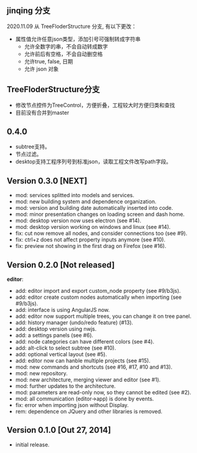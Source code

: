 ## jinqing 分支

2020.11.09 从 TreeFloderStructure 分支, 有以下更改：
* 属性值允许任意json类型，添加引号可强制转成字符串
	+ 允许全数字的串，不会自动转成数字
	+ 允许前后有空格，不会自动删空格
	+ 允许true, false, 日期
	+ 允许 json 对象

## TreeFloderStructure分支
- 修改节点控件为TreeControl，方便折叠，工程较大时方便归类和查找
- 目前没有合并到master
## 0.4.0
- subtree支持。
- 节点过滤。
- desktop支持工程序列号到标准json，读取工程文件改写path字段。

## Version 0.3.0 [NEXT]

- mod: services splitted into models and services.
- mod: new building system and dependence organization.
- mod: version and building date automatically inserted into code.
- mod: minor presentation changes on loading screen and dash home.
- mod: desktop version now uses electron (see #14).
- mod: desktop version working on windows and linux (see #14).
- fix: cut now remove all nodes, and consider connections too (see #9).
- fix: ctrl+z does not affect property inputs anymore (see #10).
- fix: preview not showing in the first drag on Firefox (see #16).


## Version 0.2.0 [Not released]

**editor**:

- add: editor import and export custom_node property (see #9/b3js).
- add: editor create custom nodes automatically when importing (see #9/b3js).
- add: interface is using AngularJS now.
- add: editor now support multiple trees, you can change it on tree panel.
- add: history manager (undo/redo feature) (#13).
- add: desktop version using nwjs.
- add: a settings panels (see #6).
- add: node categories can have different colors (see #4).
- add: alt-click to select subtree (see #10).
- add: optional vertical layout (see #5).
- add: editor now can hanble multiple projects (see #15).
- mod: new commands and shortcuts (see #16, #17, #10 and #13).
- mod: new repository.
- mod: new architecture, merging viewer and editor (see #1).
- mod: further updates to the architecture.
- mod: parameters are read-only now, so they cannot be edited (see #2).
- mod: all communication (editor->app) is done by events.
- fix: error when importing json without Display.
- rem: dependence on JQuery and other libraries is removed.


## Version 0.1.0 [Out 27, 2014]

- initial release.
